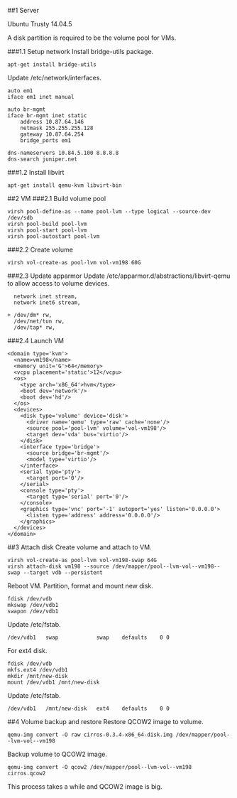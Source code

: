 
##1 Server

Ubuntu Trusty 14.04.5

A disk partition is required to be the volume pool for VMs.

###1.1 Setup network
Install bridge-utils package.
```
apt-get install bridge-utils
```

Update /etc/network/interfaces.
```
auto em1
iface em1 inet manual

auto br-mgmt
iface br-mgmt inet static
    address 10.87.64.146
    netmask 255.255.255.128
    gateway 10.87.64.254
    bridge_ports em1

dns-nameservers 10.84.5.100 8.8.8.8
dns-search juniper.net
```

###1.2 Install libvirt
```
apt-get install qemu-kvm libvirt-bin
```

##2 VM
###2.1 Build volume pool
```
virsh pool-define-as --name pool-lvm --type logical --source-dev /dev/sdb
virsh pool-build pool-lvm
virsh pool-start pool-lvm
virsh pool-autostart pool-lvm
```

###2.2 Create volume
```
virsh vol-create-as pool-lvm vol-vm198 60G
```

###2.3 Update apparmor
Update /etc/apparmor.d/abstractions/libvirt-qemu to allow access to volume devices.
```
  network inet stream,
  network inet6 stream,

+ /dev/dm* rw,
  /dev/net/tun rw,
  /dev/tap* rw,
```

###2.4 Launch VM
```
<domain type='kvm'>
  <name>vm198</name>
  <memory unit='G'>64</memory>
  <vcpu placement='static'>12</vcpu>
  <os>
    <type arch='x86_64'>hvm</type>
    <boot dev='network'/>
    <boot dev='hd'/>
  </os>
  <devices>
    <disk type='volume' device='disk'>
      <driver name='qemu' type='raw' cache='none'/>
      <source pool='pool-lvm' volume='vol-vm198'/>
      <target dev='vda' bus='virtio'/>
    </disk>
    <interface type='bridge'>
      <source bridge='br-mgmt'/>
      <model type='virtio'/>
    </interface>
    <serial type='pty'>
      <target port='0'/>
    </serial>
    <console type='pty'>
      <target type='serial' port='0'/>
    </console>
    <graphics type='vnc' port='-1' autoport='yes' listen='0.0.0.0'>
      <listen type='address' address='0.0.0.0'/>
    </graphics>
  </devices>
</domain>
```

##3 Attach disk
Create volume and attach to VM.
```
virsh vol-create-as pool-lvm vol-vm198-swap 64G
virsh attach-disk vm198 --source /dev/mapper/pool--lvm-vol--vm198--swap --target vdb --persistent
```

Reboot VM. Partition, format and mount new disk.
```
fdisk /dev/vdb
mkswap /dev/vdb1
swapon /dev/vdb1
```
Update /etc/fstab.
```
/dev/vdb1   swap            swap    defaults    0 0
```

For ext4 disk.
```
fdisk /dev/vdb
mkfs.ext4 /dev/vdb1
mkdir /mnt/new-disk
mount /dev/vdb1 /mnt/new-disk
```
Update /etc/fstab.
```
/dev/vdb1   /mnt/new-disk   ext4    defaults    0 0
```


##4 Volume backup and restore
Restore QCOW2 image to volume.
```
qemu-img convert -O raw cirros-0.3.4-x86_64-disk.img /dev/mapper/pool--lvm-vol--vm198
```

Backup volume to QCOW2 image.
```
qemu-img convert -O qcow2 /dev/mapper/pool--lvm-vol--vm198 cirros.qcow2
```
This process takes a while and QCOW2 image is big.


